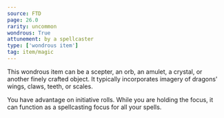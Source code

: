 ```yaml
---
source: FTD
page: 26.0
rarity: uncommon
wondrous: True
attunement: by a spellcaster
type: ['wondrous item']
tag: item/magic
---
```


This wondrous item can be a scepter, an orb, an amulet, a crystal, or another finely crafted object. It typically incorporates imagery of dragons' wings, claws, teeth, or scales.

You have advantage on initiative rolls. While you are holding the focus, it can function as a spellcasting focus for all your spells.


